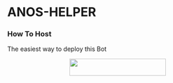 # ANOS-HELPER



### How To Host
The easiest way to deploy this Bot
<p align="center"><a href="https://heroku.com/deploy?template=https://github.com/ferikunn/ANOS-HELPER"> <img src="https://img.shields.io/badge/Deploy%20To%20Heroku-black?style=for-the-badge&logo=heroku" width="220" height="38.45"/></a></p>
 
